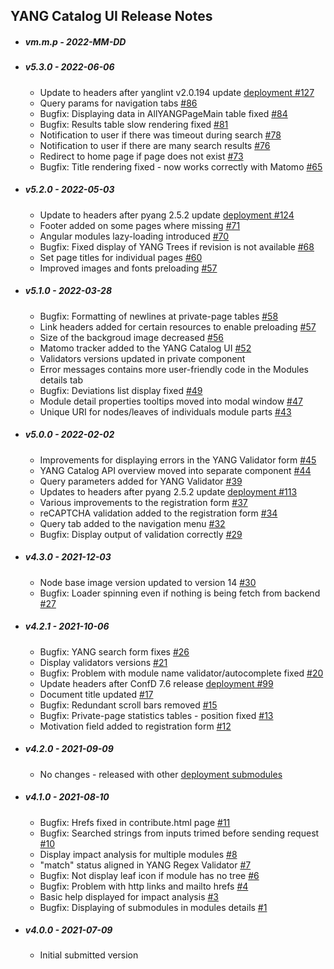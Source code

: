 ## YANG Catalog UI Release Notes

* ##### vm.m.p - 2022-MM-DD

* ##### v5.3.0 - 2022-06-06

  * Update to headers after yanglint v2.0.194 update [deployment #127](https://github.com/YangCatalog/deployment/issues/127)
  * Query params for navigation tabs [#86](https://github.com/YangCatalog/yangcatalog-ui/issues/86)
  * Bugfix: Displaying data in AllYANGPageMain table fixed [#84](https://github.com/YangCatalog/yangcatalog-ui/issues/84)
  * Bugfix: Results table slow rendering fixed [#81](https://github.com/YangCatalog/yangcatalog-ui/issues/81)
  * Notification to user if there was timeout during search [#78](https://github.com/YangCatalog/yangcatalog-ui/issues/78)
  * Notification to user if there are many search results [#76](https://github.com/YangCatalog/yangcatalog-ui/issues/76)
  * Redirect to home page if page does not exist [#73](https://github.com/YangCatalog/yangcatalog-ui/issues/73)
  * Bugfix: Title rendering fixed - now works correctly with Matomo [#65](https://github.com/YangCatalog/yangcatalog-ui/issues/65)

* ##### v5.2.0 - 2022-05-03

  * Update to headers after pyang 2.5.2 update [deployment #124](https://github.com/YangCatalog/deployment/issues/124)
  * Footer added on some pages where missing [#71](https://github.com/YangCatalog/yangcatalog-ui/issues/71)
  * Angular modules lazy-loading introduced [#70](https://github.com/YangCatalog/yangcatalog-ui/issues/70)
  * Bugfix: Fixed display of YANG Trees if revision is not available [#68](https://github.com/YangCatalog/yangcatalog-ui/issues/68)
  * Set page titles for individual pages [#60](https://github.com/YangCatalog/yangcatalog-ui/issues/60)
  * Improved images and fonts preloading [#57](https://github.com/YangCatalog/yangcatalog-ui/issues/57)

* ##### v5.1.0 - 2022-03-28

  * Bugfix: Formatting of newlines at private-page tables [#58](https://github.com/YangCatalog/yangcatalog-ui/issues/58)
  * Link headers added for certain resources to enable preloading [#57](https://github.com/YangCatalog/yangcatalog-ui/issues/57)
  * Size of the backgroud image decreased [#56](https://github.com/YangCatalog/yangcatalog-ui/issues/56)
  * Matomo tracker added to the YANG Catalog UI [#52](https://github.com/YangCatalog/yangcatalog-ui/issues/52)
  * Validators versions updated in private component
  * Error messages contains more user-friendly code in the Modules details tab
  * Bugfix: Deviations list display fixed [#49](https://github.com/YangCatalog/yangcatalog-ui/issues/49)
  * Module detail properties tooltips moved into modal window [#47](https://github.com/YangCatalog/yangcatalog-ui/issues/47)
  * Unique URI for nodes/leaves of individuals module parts [#43](https://github.com/YangCatalog/yangcatalog-ui/issues/43)

* ##### v5.0.0 - 2022-02-02
  
  * Improvements for displaying errors in the YANG Validator form [#45](https://github.com/YangCatalog/yangcatalog-ui/issues/45)
  * YANG Catalog API overview moved into separate component [#44](https://github.com/YangCatalog/yangcatalog-ui/issues/44)
  * Query parameters added for YANG Validator [#39](https://github.com/YangCatalog/yangcatalog-ui/issues/39)
  * Updates to headers after pyang 2.5.2 update [deployment #113](https://github.com/YangCatalog/deployment/issues/113)
  * Various improvements to the registration form [#37](https://github.com/YangCatalog/yangcatalog-ui/issues/37)
  * reCAPTCHA validation added to the registration form [#34](https://github.com/YangCatalog/yangcatalog-ui/issues/34)
  * Query tab added to the navigation menu [#32](https://github.com/YangCatalog/yangcatalog-ui/issues/32)
  * Bugfix: Display output of validation correctly [#29](https://github.com/YangCatalog/yangcatalog-ui/issues/29)

* ##### v4.3.0 - 2021-12-03

  * Node base image version updated to version 14 [#30](https://github.com/YangCatalog/yangcatalog-ui/issues/30)
  * Bugfix: Loader spinning even if nothing is being fetch from backend [#27](https://github.com/YangCatalog/yangcatalog-ui/issues/27)

* ##### v4.2.1 - 2021-10-06

  * Bugfix: YANG search form fixes [#26](https://github.com/YangCatalog/yangcatalog-ui/issues/26)
  * Display validators versions [#21](https://github.com/YangCatalog/yangcatalog-ui/issues/21)
  * Bugfix: Problem with module name validator/autocomplete fixed [#20](https://github.com/YangCatalog/yangcatalog-ui/issues/20)
  * Update headers after ConfD 7.6 release [deployment #99](https://github.com/YangCatalog/deployment/issues/99) 
  * Document title updated [#17](https://github.com/YangCatalog/yangcatalog-ui/issues/17)
  * Bugfix: Redundant scroll bars removed [#15](https://github.com/YangCatalog/yangcatalog-ui/issues/15)
  * Bugfix: Private-page statistics tables - position fixed [#13](https://github.com/YangCatalog/yangcatalog-ui/issues/13)
  * Motivation field added to registration form [#12](https://github.com/YangCatalog/yangcatalog-ui/issues/12)

* ##### v4.2.0 - 2021-09-09

  * No changes - released with other [deployment submodules](https://github.com/YangCatalog/deployment)

* ##### v4.1.0 - 2021-08-10

  * Bugfix: Hrefs fixed in contribute.html page [#11](https://github.com/YangCatalog/yangcatalog-ui/issues/11)
  * Bugfix: Searched strings from inputs trimed before sending request [#10](https://github.com/YangCatalog/yangcatalog-ui/issues/10)
  * Display impact analysis for multiple modules [#8](https://github.com/YangCatalog/yangcatalog-ui/issues/8)
  * "match" status aligned in YANG Regex Validator [#7](https://github.com/YangCatalog/yangcatalog-ui/issues/7)
  * Bugfix: Not display leaf icon if module has no tree [#6](https://github.com/YangCatalog/yangcatalog-ui/issues/6)
  * Bugfix: Problem with http links and mailto hrefs [#4](https://github.com/YangCatalog/yangcatalog-ui/issues/4)
  * Basic help displayed for impact analysis [#3](https://github.com/YangCatalog/yangcatalog-ui/issues/3)
  * Bugfix: Displaying of submodules in modules details [#1](https://github.com/YangCatalog/yangcatalog-ui/issues/1)

* ##### v4.0.0 - 2021-07-09

  * Initial submitted version
